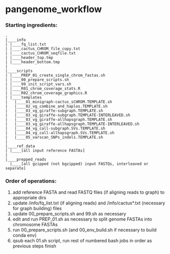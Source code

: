 # pangenome_workflow

### Starting ingredients:
```
.
|____info
| |____fq_list.txt
| |____cactus_CHROM_file_copy.txt
| |____cactus_CHROM_seqfile.txt
| |____header_top.tmp
| |____header_bottom.tmp
|
|____scripts
| |____PREP_01_create_single_chrom_fastas.sh
| |____00_prepare_scripts.sh
| |____99_init_script_vars.sh
| |____R01_chrom_coverage_stats.R
| |____R02_chrom_coverage_graphics.R
| |____templates
|   |____01_minigraph-cactus_sCHROM.TEMPLATE.sh
|   |____02_vg_combine_and_haplos.TEMPLATE.sh
|   |____03_vg_giraffe-subgraph.TEMPLATE.sh
|   |____03_vg_giraffe-subgraph.TEMPLATE-INTERLEAVED.sh
|   |____03_vg_giraffe-allhapsgraph.TEMPLATE.sh
|   |____03_vg_giraffe-allhapsgraph.TEMPLATE-INTERLEAVED.sh
|   |____04_vg_call-subgraph.SVs.TEMPLATE.sh
|   |____04_vg_call-allhapsgraph.SVs.TEMPLATE.sh
|   |____05_varscan_SNPs_indels.TEMPLATE.sh
|
|____ref_data
| |____[all input reference FASTAs]
|
|____prepped_reads
  |____[all gzipped (not bgzipped) input FASTQs, interleaved or separate]

```


### Order of operations:
1. add reference FASTA and read FASTQ files (if aligning reads to graph) to appropriate dirs
2. update /info/fq_list.txt (if aligning reads) and /info/cactus*.txt (necessary for graph building) files
3. update 00_prepare_scripts.sh and 99.sh as necessary
4. edit and run PREP_01.sh as necessary to split genome FASTAs into chromosome FASTAs
5. run 00_prepare_scripts.sh (and 00_env_build.sh if necessary to build conda env)
6. qsub each 01.sh script, run rest of numbered bash jobs in order as previous steps finish


